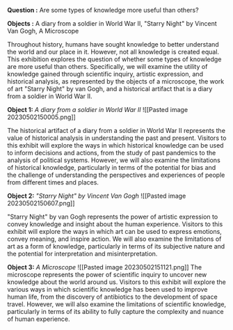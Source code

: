 
**Question :** Are some types of knowledge more useful than others?

**Objects :**  A diary from a soldier in World War II, "Starry Night"  by Vincent Van Gogh, A Microscope



Throughout history, humans have sought knowledge to better understand the world and our place in it. However, not all knowledge is created equal. This exhibition explores the question of whether some types of knowledge are more useful than others. Specifically, we will examine the utility of knowledge gained through scientific inquiry, artistic expression, and historical analysis, as represented by the objects of a microscope, the work of art "Starry Night" by van Gogh, and a historical artifact that is a diary from a soldier in World War II.


**Object 1:** *A diary from a soldier in World War II*
![[Pasted image 20230502150005.png]]

The historical artifact of a diary from a soldier in World War II represents the value of historical analysis in understanding the past and present. Visitors to this exhibit will explore the ways in which historical knowledge can be used to inform decisions and actions, from the study of past pandemics to the analysis of political systems. However, we will also examine the limitations of historical knowledge, particularly in terms of the potential for bias and the challenge of understanding the perspectives and experiences of people from different times and places.


**Object 2:** *"Starry Night"  by Vincent Van Gogh*
![[Pasted image 20230502150607.png]]

"Starry Night" by van Gogh represents the power of artistic expression to convey knowledge and insight about the human experience. Visitors to this exhibit will explore the ways in which art can be used to express emotions, convey meaning, and inspire action. We will also examine the limitations of art as a form of knowledge, particularly in terms of its subjective nature and the potential for interpretation and misinterpretation.

**Object 3:** *A Microscope*
![[Pasted image 20230502151121.png]]
The microscope represents the power of scientific inquiry to uncover new knowledge about the world around us. Visitors to this exhibit will explore the various ways in which scientific knowledge has been used to improve human life, from the discovery of antibiotics to the development of space travel. However, we will also examine the limitations of scientific knowledge, particularly in terms of its ability to fully capture the complexity and nuance of human experience.


